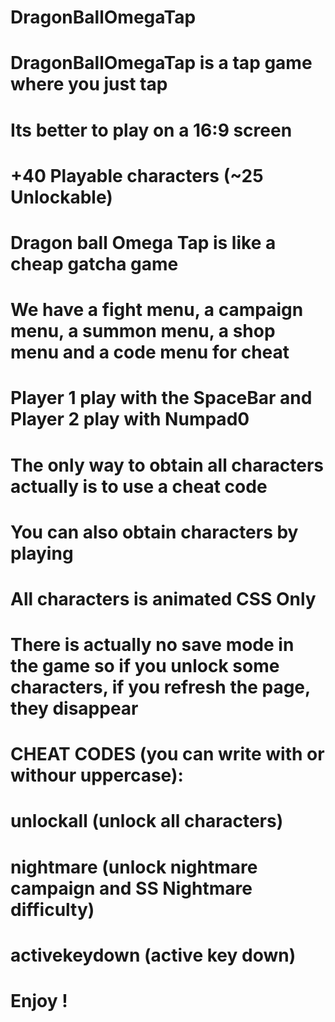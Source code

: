 # DragonBallOmegaTap

# DragonBallOmegaTap is a tap game where you just tap
# Its better to play on a 16:9 screen
# +40 Playable characters (~25 Unlockable)

# Dragon ball Omega Tap is like a cheap gatcha game
# We have a fight menu, a campaign menu, a summon menu, a shop menu and a code menu for cheat
# Player 1 play with the SpaceBar and Player 2 play with Numpad0
# The only way to obtain all characters actually is to use a cheat code
# You can also obtain characters by playing
# All characters is animated CSS Only
# There is actually no save mode in the game so if you unlock some characters, if you refresh the page, they disappear

# CHEAT CODES (you can write with or withour uppercase):
# unlockall (unlock all characters)
# nightmare (unlock nightmare campaign and SS Nightmare difficulty)
# activekeydown (active key down)

# Enjoy !